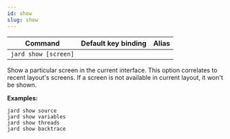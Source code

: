 ```yaml
---
id: show
slug: show
---
```


| Command | Default key binding | Alias |
| ------- | ------------------- | ----- |
| `jard show [screen]` | | |

Show a particular screen in the current interface. This option correlates to recent layout's screens. If a screen is not available in current layout, it won't be shown.

**Examples:**

```
jard show source
jard show variables
jard show threads
jard show backtrace
```
